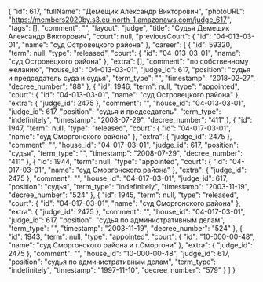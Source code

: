 {
    "id": 617,
    "fullName": "Демещик Александр Викторович",
    "photoURL": "https://members2020by.s3.eu-north-1.amazonaws.com/judge_617",
    "tags": [],
    "comment": "",
    "layout": "judge",
    "title": "Судья Демещик Александр Викторович",
    "court": null,
    "previousCourt": {
        "id": "04-013-03-01",
        "name": "суд Островецкого района"
    },
    "career": [
        {
            "id": 59320,
            "term": null,
            "type": "released",
            "court": {
                "id": "04-013-03-01",
                "name": "суд Островецкого района"
            },
            "extra": [],
            "comment": "по собственному желанию",
            "house_id": "04-013-03-01",
            "judge_id": 617,
            "position": "судья и председатель суда и судья",
            "term_type": "",
            "timestamp": "2018-02-27",
            "decree_number": "88"
        },
        {
            "id": 1946,
            "term": null,
            "type": "appointed",
            "court": {
                "id": "04-013-03-01",
                "name": "суд Островецкого района"
            },
            "extra": {
                "judge_id": 2475
            },
            "comment": "",
            "house_id": "04-013-03-01",
            "judge_id": 617,
            "position": "судья и председатель",
            "term_type": "indefinitely",
            "timestamp": "2008-07-29",
            "decree_number": "411"
        },
        {
            "id": 1947,
            "term": null,
            "type": "released",
            "court": {
                "id": "04-017-03-01",
                "name": "суд Сморгонского района"
            },
            "extra": {
                "judge_id": 2475
            },
            "comment": "",
            "house_id": "04-017-03-01",
            "judge_id": 617,
            "position": "судья",
            "term_type": "",
            "timestamp": "2008-07-29",
            "decree_number": "411"
        },
        {
            "id": 1944,
            "term": null,
            "type": "appointed",
            "court": {
                "id": "04-017-03-01",
                "name": "суд Сморгонского района"
            },
            "extra": {
                "judge_id": 2475
            },
            "comment": "",
            "house_id": "04-017-03-01",
            "judge_id": 617,
            "position": "судья",
            "term_type": "indefinitely",
            "timestamp": "2003-11-19",
            "decree_number": "524"
        },
        {
            "id": 1945,
            "term": null,
            "type": "released",
            "court": {
                "id": "04-017-03-01",
                "name": "суд Сморгонского района"
            },
            "extra": {
                "judge_id": 2475
            },
            "comment": "",
            "house_id": "04-017-03-01",
            "judge_id": 617,
            "position": "судья по административным делам",
            "term_type": "",
            "timestamp": "2003-11-19",
            "decree_number": "524"
        },
        {
            "id": 1943,
            "term": null,
            "type": "appointed",
            "court": {
                "id": "10-000-00-48",
                "name": "суд Сморгонского района и г.Сморгони"
            },
            "extra": {
                "judge_id": 2475
            },
            "comment": "",
            "house_id": "10-000-00-48",
            "judge_id": 617,
            "position": "судья по административным делам",
            "term_type": "indefinitely",
            "timestamp": "1997-11-10",
            "decree_number": "579"
        }
    ]
}